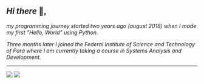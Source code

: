 <div float="left">

## _Hi there_ 👋,

_my programming journey started two years ago (august 2018) when I made my first "Hello, World" using Python._

_Three months later I joined the Federal Institute of Science and Technology of Pará where I am currently taking a course in Systems Analysis and Development._

---

<div float="right">

<img src="https://github-readme-stats.vercel.app/api?username=pgthiago&theme=midnight-purple&include_all_commits=true" />

<img src="https://github-readme-stats.vercel.app/api/top-langs/?username=pgthiago&layout=compact&theme=midnight-purple" />

</div>
